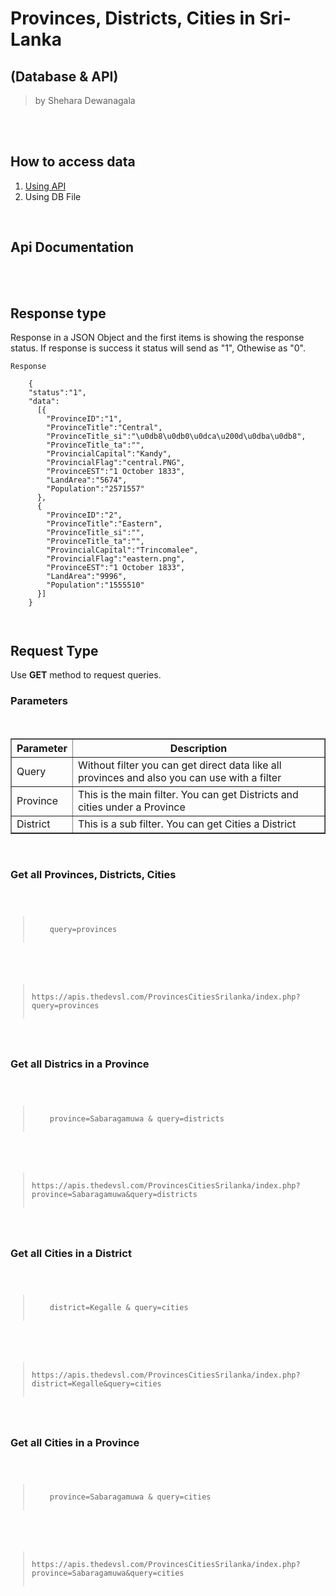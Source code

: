 
  <h1>Provinces, Districts, Cities in Sri-Lanka</h1>
  <h2>(Database & API)</h2>
  
 
 



<blockquote>by Shehara Dewanagala</blockquote>

<br>
<br>

<section>
  <h1>How to access data</h1>
  <ol>
    <li><a href="api">Using API</a></li>
    <li>Using DB File</li>
  </ol>
</section>

<br>

<section class="api">
  <h1>Api Documentation</h1>
  <br><br>
  <h2>Response type</h2>
  
  Response in a JSON Object and the first items is showing the response status. If response is success it status will send as "1", Othewise as "0".
  
  <pre><code>Response

    {
    "status":"1",
    "data":
      [{
        "ProvinceID":"1",
        "ProvinceTitle":"Central",
        "ProvinceTitle_si":"\u0db8\u0db0\u0dca\u200d\u0dba\u0db8",
        "ProvinceTitle_ta":"",
        "ProvincialCapital":"Kandy",
        "ProvincialFlag":"central.PNG",
        "ProvinceEST":"1 October 1833",
        "LandArea":"5674",
        "Population":"2571557"
      },
      {
        "ProvinceID":"2",
        "ProvinceTitle":"Eastern",
        "ProvinceTitle_si":"",
        "ProvinceTitle_ta":"",
        "ProvincialCapital":"Trincomalee",
        "ProvincialFlag":"eastern.png",
        "ProvinceEST":"1 October 1833",
        "LandArea":"9996",
        "Population":"1555510"
      }]
    }
    
  </code></pre>
</section>

<section>
  <h2>Request Type</h2>
  Use <strong>GET</strong> method to request queries.

  <h3>Parameters</h3>
<br>
<table border>
  <tr>
    <th>Parameter</th>
    <th>Description</th>  
  </tr>

  <tr>
    <td>Query</td>
    <td>Without filter you can get direct data like all provinces and also you can use with a filter</td>  
  </tr>
  
  <tr>
    <td>Province</td>
    <td>This is the main filter. You can get Districts and cities under a Province</td>  
  </tr>

  <tr>
    <td>District</td>
    <td>This is a sub filter. You can get Cities a District</td>  
  </tr>

</table>  
<br>
  <h3>Get all Provinces, Districts, Cities</h3>

  <pre><code>
    <blockquote>
    query=provinces
    </blockquote>

    <blockquote>
https://apis.thedevsl.com/ProvincesCitiesSrilanka/index.php?query=provinces
    </blockquote>
  </code></pre>



  <h3>Get all Districs in a Province</h3>

  <pre><code>
    <blockquote>
    province=Sabaragamuwa & query=districts
    </blockquote>

    <blockquote>
https://apis.thedevsl.com/ProvincesCitiesSrilanka/index.php?province=Sabaragamuwa&query=districts
    </blockquote>
  </code></pre>


  <h3>Get all Cities in a District</h3>

  <pre><code>
    <blockquote>
    district=Kegalle & query=cities
    </blockquote>

    <blockquote>
https://apis.thedevsl.com/ProvincesCitiesSrilanka/index.php?district=Kegalle&query=cities
    </blockquote>
  </code></pre>


<h3>Get all Cities in a Province</h3>

  <pre><code>
    <blockquote>
    province=Sabaragamuwa & query=cities
    </blockquote>

    <blockquote>
https://apis.thedevsl.com/ProvincesCitiesSrilanka/index.php?province=Sabaragamuwa&query=cities
    </blockquote>
  </code></pre>

  

</section>

